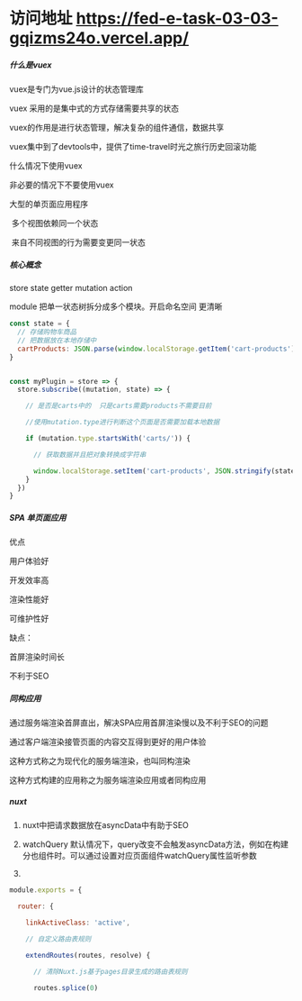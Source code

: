 # 访问地址     https://fed-e-task-03-03-gqizms24o.vercel.app/


##### 什么是vuex 

vuex是专门为vue.js设计的状态管理库

vuex 采用的是集中式的方式存储需要共享的状态

vuex的作用是进行状态管理，解决复杂的组件通信，数据共享

vuex集中到了devtools中，提供了time-travel时光之旅行历史回滚功能

什么情况下使用vuex

非必要的情况下不要使用vuex 

大型的单页面应用程序

​    多个视图依赖同一个状态

​    来自不同视图的行为需要变更同一状态

##### 核心概念

store  state  getter  mutation action 

module  把单一状态树拆分成多个模块。开启命名空间 更清晰


```js
const state = {
  // 存储购物车商品
  // 把数据放在本地存储中
  cartProducts: JSON.parse(window.localStorage.getItem('cart-products')) || []
}


const myPlugin = store => {
  store.subscribe((mutation, state) => {

    // 是否是carts中的  只是carts需要products不需要目前

    //使用mutation.type进行判断这个页面是否需要加载本地数据

    if (mutation.type.startsWith('carts/')) {

      // 获取数据并且把对象转换成字符串

      window.localStorage.setItem('cart-products', JSON.stringify(state.carts.cartProducts))
    }
  })
}
```


##### SPA 单页面应用

优点

用户体验好

开发效率高

渲染性能好

可维护性好

缺点：

首屏渲染时间长

不利于SEO


##### 同构应用

通过服务端渲染首屏直出，解决SPA应用首屏渲染慢以及不利于SEO的问题

通过客户端渲染接管页面的内容交互得到更好的用户体验

这种方式称之为现代化的服务端渲染，也叫同构渲染

这种方式构建的应用称之为服务端渲染应用或者同构应用

##### nuxt

1. nuxt中把请求数据放在asyncData中有助于SEO

2. watchQuery 默认情况下，query改变不会触发asyncData方法，例如在构建分也组件时。可以通过设置对应页面组件watchQuery属性监听参数

3. 
```js
module.exports = {

  router: {

    linkActiveClass: 'active',

    // 自定义路由表规则

    extendRoutes(routes, resolve) {

      // 清除Nuxt.js基于pages目录生成的路由表规则
      
      routes.splice(0)
```